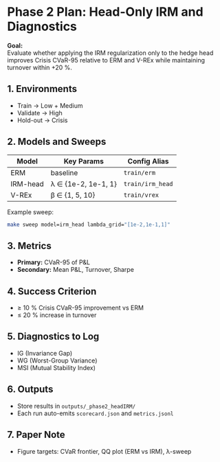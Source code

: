 # Phase 2 Plan: Head-Only IRM and Diagnostics

**Goal:**  
Evaluate whether applying the IRM regularization only to the hedge head improves Crisis CVaR-95 relative to ERM and V-REx while maintaining turnover within +20 %.

## 1. Environments
- Train → Low + Medium  
- Validate → High  
- Hold-out → Crisis  

## 2. Models and Sweeps
| Model | Key Params | Config Alias |
|--------|------------|--------------|
| ERM | baseline | `train/erm` |
| IRM-head | λ ∈ {1e-2, 1e-1, 1} | `train/irm_head` |
| V-REx | β ∈ {1, 5, 10} | `train/vrex` |

Example sweep:
```bash
make sweep model=irm_head lambda_grid="[1e-2,1e-1,1]"
```

## 3. Metrics
- **Primary:** CVaR-95 of P&L
- **Secondary:** Mean P&L, Turnover, Sharpe

## 4. Success Criterion
- ≥ 10 % Crisis CVaR-95 improvement vs ERM
- ≤ 20 % increase in turnover

## 5. Diagnostics to Log
- IG (Invariance Gap)
- WG (Worst-Group Variance)
- MSI (Mutual Stability Index)

## 6. Outputs
- Store results in `outputs/_phase2_headIRM/`
- Each run auto-emits `scorecard.json` and `metrics.jsonl`

## 7. Paper Note
- Figure targets: CVaR frontier, QQ plot (ERM vs IRM), λ-sweep
